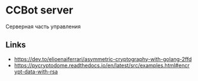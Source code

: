 # CCBot server

Серверная часть управления

## Links

- https://dev.to/elioenaiferrari/asymmetric-cryptography-with-golang-2ffd
- https://pycryptodome.readthedocs.io/en/latest/src/examples.html#encrypt-data-with-rsa
